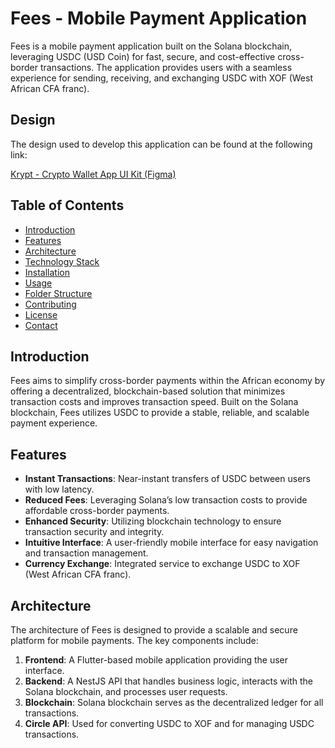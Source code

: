 # Fees - Mobile Payment Application

Fees is a mobile payment application built on the Solana blockchain, leveraging USDC (USD Coin) for fast, secure, and cost-effective cross-border transactions. The application provides users with a seamless experience for sending, receiving, and exchanging USDC with XOF (West African CFA franc).

## Design

The design used to develop this application can be found at the following link:

[Krypt - Crypto Wallet App UI Kit (Figma)](https://www.figma.com/design/XaeybdCMJW9hkFO5wgtgFA/Krypt---Cypto-Wallet-App-UI-Kit-(Community)?node-id=226-1567&node-type=CANVAS&t=pF01I2EmsfsGlyn8-0)


## Table of Contents

- [Introduction](#introduction)
- [Features](#features)
- [Architecture](#architecture)
- [Technology Stack](#technology-stack)
- [Installation](#installation)
- [Usage](#usage)
- [Folder Structure](#folder-structure)
- [Contributing](#contributing)
- [License](#license)
- [Contact](#contact)

## Introduction

Fees aims to simplify cross-border payments within the African economy by offering a decentralized, blockchain-based solution that minimizes transaction costs and improves transaction speed. Built on the Solana blockchain, Fees utilizes USDC to provide a stable, reliable, and scalable payment experience.

## Features

- **Instant Transactions**: Near-instant transfers of USDC between users with low latency.
- **Reduced Fees**: Leveraging Solana’s low transaction costs to provide affordable cross-border payments.
- **Enhanced Security**: Utilizing blockchain technology to ensure transaction security and integrity.
- **Intuitive Interface**: A user-friendly mobile interface for easy navigation and transaction management.
- **Currency Exchange**: Integrated service to exchange USDC to XOF (West African CFA franc).

## Architecture

The architecture of Fees is designed to provide a scalable and secure platform for mobile payments. The key components include:

1. **Frontend**: A Flutter-based mobile application providing the user interface.
2. **Backend**: A NestJS API that handles business logic, interacts with the Solana blockchain, and processes user requests.
3. **Blockchain**: Solana blockchain serves as the decentralized ledger for all transactions.
4. **Circle API**: Used for converting USDC to XOF and for managing USDC transactions.
